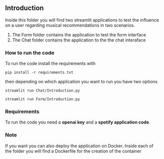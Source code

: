 ## Introduction
Inside this folder you will find two streamlit applications to test the influence on a user regarding musical recommendations in
two scenarios. 
1. The Form folder contains the application to test the form interface
2. The Chat folder contains the application to the the chat interaface

### How to run the code
To run the code install the requirements with 
```
pip install -r requirements.txt
```

then depending on which application you want to run you have two options
```
streamlit run Chat/Introduction.py
```

```
streamlit run Form/Introduction.py
```
### Requirements
To run the code you need a **openai key** and a **spotify application code**. 

### Note
If you want you can also deploy the application on Docker. Inside each of the folder you will find a Dockerfile for the creation
of the container